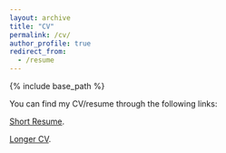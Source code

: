 ```yaml
---
layout: archive
title: "CV"
permalink: /cv/
author_profile: true
redirect_from:
  - /resume
---
```


{% include base_path %}

You can find my CV/resume through the following links: 

[Short Resume](https://drive.google.com/file/d/18CU_3X5T7uvSw7kmI6QRXz5W690bkrFV/view?usp=sharing).

[Longer CV](https://drive.google.com/file/d/1yG376d954psXzRHjUEWq8QkeyoXHC_hl/view?usp=sharing).
